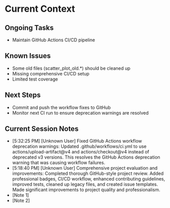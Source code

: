# Current Context

## Ongoing Tasks

- Maintain GitHub Actions CI/CD pipeline
## Known Issues

- Some old files (scatter_plot_old.*) should be cleaned up
- Missing comprehensive CI/CD setup
- Limited test coverage
## Next Steps

- Commit and push the workflow fixes to GitHub
- Monitor next CI run to ensure deprecation warnings are resolved
## Current Session Notes

- [5:32:25 PM] [Unknown User] Fixed GitHub Actions workflow deprecation warnings: Updated .github/workflows/ci.yml to use actions/upload-artifact@v4 and actions/checkout@v4 instead of deprecated v3 versions. This resolves the GitHub Actions deprecation warning that was causing workflow failures.
- [5:18:40 PM] [Unknown User] Comprehensive project evaluation and improvements: Completed thorough GitHub-style project review. Added professional badges, CI/CD workflow, enhanced contributing guidelines, improved tests, cleaned up legacy files, and created issue templates. Made significant improvements to project quality and professionalism.
- [Note 1]
- [Note 2]
